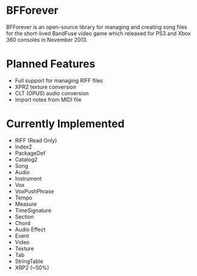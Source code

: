 # BFForever
BFForever is an open-source library for managing and creating song files for the short-lived BandFuse video game which released for PS3 and Xbox 360 consoles in November 2013.

# Planned Features
* Full support for managing RIFF files
* XPR2 texture conversion
* CLT (OPUS) audio conversion
* Import notes from MIDI file

# Currently Implemented
* RIFF (Read Only)
 * Index2
 * PackageDef
 * Catalog2
 * Song
 * Audio
 * Instrument
 * Vox
 * VoxPushPhrase
 * Tempo
 * Measure
 * TimeSignature
 * Section
 * Chord
 * Audio Effect
 * Event
 * Video
 * Texture
 * Tab
 * StringTable
* XRP2 (~50%)